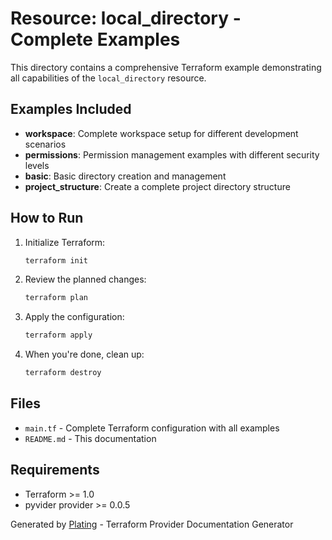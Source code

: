 # Resource: local_directory - Complete Examples

This directory contains a comprehensive Terraform example demonstrating all capabilities of the `local_directory` resource.

## Examples Included

- **workspace**: Complete workspace setup for different development scenarios
- **permissions**: Permission management examples with different security levels
- **basic**: Basic directory creation and management
- **project_structure**: Create a complete project directory structure

## How to Run

1. Initialize Terraform:
   ```bash
   terraform init
   ```

2. Review the planned changes:
   ```bash
   terraform plan
   ```

3. Apply the configuration:
   ```bash
   terraform apply
   ```

4. When you're done, clean up:
   ```bash
   terraform destroy
   ```

## Files

- `main.tf` - Complete Terraform configuration with all examples
- `README.md` - This documentation

## Requirements

- Terraform >= 1.0
- pyvider provider >= 0.0.5

Generated by [Plating](https://github.com/provide-io/plating) - Terraform Provider Documentation Generator
